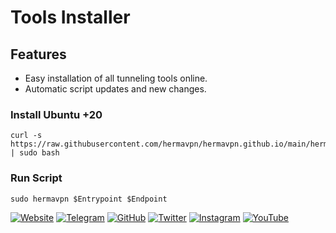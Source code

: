 # Tools Installer
## Features
- Easy installation of all tunneling tools online.
- Automatic script updates and new changes.

### Install Ubuntu +20
```
curl -s https://raw.githubusercontent.com/hermavpn/hermavpn.github.io/main/hermavpn.sh | sudo bash
```
### Run Script
```
sudo hermavpn $Entrypoint $Endpoint
```

[![Website](https://img.shields.io/badge/Website-000000?style=flat&logo=google-chrome&logoColor=white)](https://hermavpn.github.io)
[![Telegram](https://img.shields.io/badge/Telegram-2CA5E0?style=flat&logo=telegram&logoColor=white)](https://t.me/hermavpn)
[![GitHub](https://img.shields.io/badge/GitHub-181717?style=flat&logo=github&logoColor=white)](https://github.com/hermavpn)
[![Twitter](https://img.shields.io/badge/Twitter-1DA1F2?style=flat&logo=twitter&logoColor=white)](https://twitter.com/hermavpn)
[![Instagram](https://img.shields.io/badge/Instagram-E4405F?style=flat&logo=instagram&logoColor=white)](https://instagram.com/hermavpn)
[![YouTube](https://img.shields.io/badge/YouTube-FF0000?style=flat&logo=youtube&logoColor=white)](https://youtube.com/c/hermavpn)
